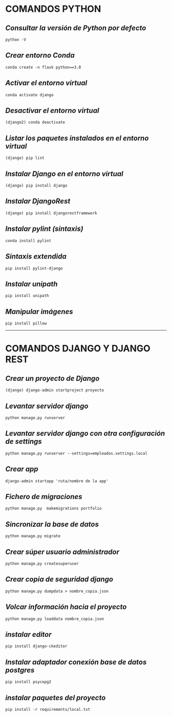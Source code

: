 # COMANDOS PYTHON
## _Consultar la versión de Python por defecto_
```
python -V
```
## _Crear entorno Conda_
```
conda create -n flask python==3.8
```
## _Activar el entorno virtual_
```
conda activate django
```
## _Desactivar el entorno virtual_
```
(django2) conda deactivate
```
## _Listar los paquetes instalados en el entorno virtual_
```
(django) pip list
```
## _Instalar Django en el entorno virtual_
```
(django) pip install django
```
## _Instalar DjangoRest_
```
(django) pip install djangorestframework
```
## _Instalar pylint (sintaxis)_
```
conda install pylint
```
## _Sintaxis extendida_
```
pip install pylint-django
```
## _Instalar unipath_
```
pip install unipath
```
## _Manipular imágenes_
```
pip install pillow
```
___
# COMANDOS DJANGO Y DJANGO REST
## _Crear un proyecto de Django_
```
(django) django-admin startproject proyecto
```
## _Levantar servidor django_
```
python manage.py runserver
```
## _Levantar servidor django con otra configuración de settings_
```
python manage.py runserver --settings=empleados.settings.local
```
## _Crear app_
```
django-admin startapp 'ruta/nombre de la app'
```
## _Fichero de migraciones_
```
python manage.py  makemigrations portfolio
```
## _Sincronizar la base de datos_
```
python manage.py migrate
```
## _Crear súper usuario administrador_
```
python manage.py createsuperuser
```
## _Crear copia de seguridad django_
```
python manage.py dumpdata > nombre_copia.json
```
## _Volcar información hacia el proyecto_
```
python manage.py loaddata nombre_copia.json
```
## _instalar editor_
```
pip install django-ckeditor
```
## _Instalar adaptador conexión base de datos postgres_
```
pip install psycopg2
```
## _instalar paquetes del proyecto_
```
pip install -r requirements/local.txt
```